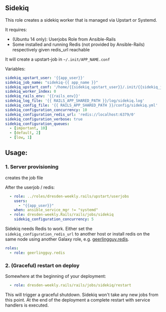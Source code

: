 ## Sidekiq

This role creates a sidekiq worker that is managed via Upstart or Systemd.

It requires:

* (Ubuntu 14 only): Userjobs Role from Ansible-Rails
* Some installed and running Redis (not provided by Ansible-Rails) respectively given redis_url reachable

It will create a upstart-job in ``~/.init/APP_NAME.conf``

Variables:

```yaml
sidekiq_upstart_user: '{{app_user}}'
sidekiq_job_name: "sidekiq-{{ app_name }}"
sidekiq_upstart_conf: '/home/{{sidekiq_upstart_user}}/.init/{{sidekiq_job_name}}.conf'
sidekiq_worker_index: 0
sidekiq_rails_env: '{{rails_env}}'
sidekiq_log_file: '{{ RAILS_APP_SHARED_PATH }}/log/sidekiq.log'
sidekiq_config_file: '{{ RAILS_APP_SHARED_PATH }}/config/sidekiq.yml'
sidekiq_configuration_concurrency: 10
sidekiq_configuration_redis_url: 'redis://localhost:6379/0'
sidekiq_configuration_verbose: true
sidekiq_configuration_queues:
  - [important, 10]
  - [default, 2]
  - [low, 1]
```

## Usage:

### 1. Server provisioning

creates the job file

After the userjob / redis:

```yaml
  - role: ../roles/dresden-weekly.rails/upstart/userjobs
    users:
      - "{{app_user}}"
    when: ansible_service_mgr != "systemd"
  - role: dresden-weekly.Rails/rails/jobs/sidekiq
    sidekiq_configuration_concurrency: 5
```

Sidekiq needs Redis to work. Either set the ``sidekiq_configuration_redis_url``
to another host or install redis on the same node using another Galaxy role,
e.g. [geerlingguy.redis](https://github.com/geerlingguy/ansible-role-redis).

```yaml
roles:
  - role: geerlingguy.redis
```

### 2. (Graceful) restart on deploy

Somewhere at the beginning of your deployment:

```yaml
  - role: dresden-weekly.rails/rails/jobs/sidekiq/restart
```

This will trigger a graceful shutdown. Sidekiq won't take any new jobs from this point.
At the end of the deployment a complete restart with service handlers is executed.

